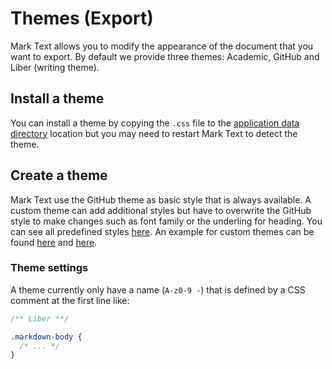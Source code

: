 # Themes (Export)

Mark Text allows you to modify the appearance of the document that you want to export. By default we provide three themes: Academic, GitHub and Liber (writing theme).

## Install a theme

You can install a theme by copying the `.css` file to the [application data directory](APPLICATION_DATA_DIRECTORY.md) location but you may need to restart Mark Text to detect the theme.

## Create a theme

Mark Text use the GitHub theme as basic style that is always available. A custom theme can add additional styles but have to overwrite the GitHub style to make changes such as font family or the underling for heading. You can see all predefined styles [here](https://github.com/sindresorhus/github-markdown-css/blob/gh-pages/github-markdown.css). An example for custom themes can be found [here](https://github.com/marktext/marktext/blob/develop/src/renderer/assets/themes/export/academic.theme.css) and [here](https://github.com/marktext/marktext/blob/develop/src/renderer/assets/themes/export/liber.theme.css).

### Theme settings

A theme currently only have a name (`A-z0-9 -`) that is defined by a CSS comment at the first line like:

```css
/** Liber **/

.markdown-body {
  /* ... */
}
```
